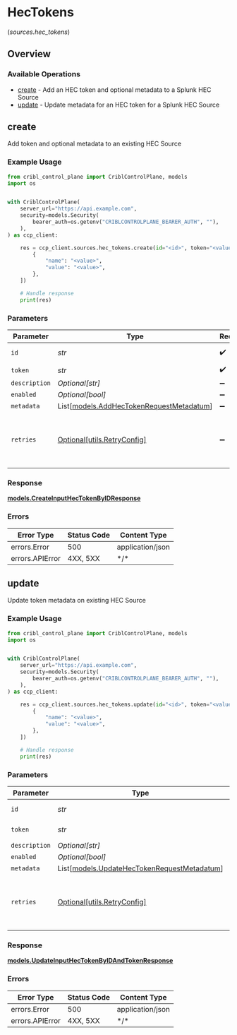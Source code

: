 # HecTokens
(*sources.hec_tokens*)

## Overview

### Available Operations

* [create](#create) - Add an HEC token and optional metadata to a Splunk HEC Source
* [update](#update) - Update metadata for an HEC token for a Splunk HEC Source

## create

Add token and optional metadata to an existing HEC Source

### Example Usage

```python
from cribl_control_plane import CriblControlPlane, models
import os


with CriblControlPlane(
    server_url="https://api.example.com",
    security=models.Security(
        bearer_auth=os.getenv("CRIBLCONTROLPLANE_BEARER_AUTH", ""),
    ),
) as ccp_client:

    res = ccp_client.sources.hec_tokens.create(id="<id>", token="<value>", description="bah ick stingy", enabled=False, metadata=[
        {
            "name": "<value>",
            "value": "<value>",
        },
    ])

    # Handle response
    print(res)

```

### Parameters

| Parameter                                                                               | Type                                                                                    | Required                                                                                | Description                                                                             |
| --------------------------------------------------------------------------------------- | --------------------------------------------------------------------------------------- | --------------------------------------------------------------------------------------- | --------------------------------------------------------------------------------------- |
| `id`                                                                                    | *str*                                                                                   | :heavy_check_mark:                                                                      | HEC Source id                                                                           |
| `token`                                                                                 | *str*                                                                                   | :heavy_check_mark:                                                                      | N/A                                                                                     |
| `description`                                                                           | *Optional[str]*                                                                         | :heavy_minus_sign:                                                                      | N/A                                                                                     |
| `enabled`                                                                               | *Optional[bool]*                                                                        | :heavy_minus_sign:                                                                      | N/A                                                                                     |
| `metadata`                                                                              | List[[models.AddHecTokenRequestMetadatum](../../models/addhectokenrequestmetadatum.md)] | :heavy_minus_sign:                                                                      | N/A                                                                                     |
| `retries`                                                                               | [Optional[utils.RetryConfig]](../../models/utils/retryconfig.md)                        | :heavy_minus_sign:                                                                      | Configuration to override the default retry behavior of the client.                     |

### Response

**[models.CreateInputHecTokenByIDResponse](../../models/createinputhectokenbyidresponse.md)**

### Errors

| Error Type       | Status Code      | Content Type     |
| ---------------- | ---------------- | ---------------- |
| errors.Error     | 500              | application/json |
| errors.APIError  | 4XX, 5XX         | \*/\*            |

## update

Update token metadata on existing HEC Source

### Example Usage

```python
from cribl_control_plane import CriblControlPlane, models
import os


with CriblControlPlane(
    server_url="https://api.example.com",
    security=models.Security(
        bearer_auth=os.getenv("CRIBLCONTROLPLANE_BEARER_AUTH", ""),
    ),
) as ccp_client:

    res = ccp_client.sources.hec_tokens.update(id="<id>", token="<value>", description="by bleakly fortunately phew barring", enabled=False, metadata=[
        {
            "name": "<value>",
            "value": "<value>",
        },
    ])

    # Handle response
    print(res)

```

### Parameters

| Parameter                                                                                     | Type                                                                                          | Required                                                                                      | Description                                                                                   |
| --------------------------------------------------------------------------------------------- | --------------------------------------------------------------------------------------------- | --------------------------------------------------------------------------------------------- | --------------------------------------------------------------------------------------------- |
| `id`                                                                                          | *str*                                                                                         | :heavy_check_mark:                                                                            | HEC Source id                                                                                 |
| `token`                                                                                       | *str*                                                                                         | :heavy_check_mark:                                                                            | token to update                                                                               |
| `description`                                                                                 | *Optional[str]*                                                                               | :heavy_minus_sign:                                                                            | N/A                                                                                           |
| `enabled`                                                                                     | *Optional[bool]*                                                                              | :heavy_minus_sign:                                                                            | N/A                                                                                           |
| `metadata`                                                                                    | List[[models.UpdateHecTokenRequestMetadatum](../../models/updatehectokenrequestmetadatum.md)] | :heavy_minus_sign:                                                                            | N/A                                                                                           |
| `retries`                                                                                     | [Optional[utils.RetryConfig]](../../models/utils/retryconfig.md)                              | :heavy_minus_sign:                                                                            | Configuration to override the default retry behavior of the client.                           |

### Response

**[models.UpdateInputHecTokenByIDAndTokenResponse](../../models/updateinputhectokenbyidandtokenresponse.md)**

### Errors

| Error Type       | Status Code      | Content Type     |
| ---------------- | ---------------- | ---------------- |
| errors.Error     | 500              | application/json |
| errors.APIError  | 4XX, 5XX         | \*/\*            |